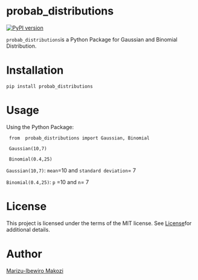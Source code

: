 # probab_distributions
[![PyPI version](https://badge.fury.io/py/probab-distributions.svg)](https://badge.fury.io/py/probab-distributions)


`probab_distributions`is a Python Package for Gaussian and Binomial Distribution.

# Installation

``` pip install probab_distributions ```


# Usage
Using the Python Package:

``` from  probab_distributions import Gaussian, Binomial```

``` Gaussian(10,7)```

``` Binomial(0.4,25)```

`Gaussian(10,7)`:  `mean`=10 and `standard deviation`= 7

`Binomial(0.4,25)`:  `p` =10 and `n`= 7


# License
This project is licensed under the terms of the MIT license. See [License](https://github.com/makozi/probab_distributions/blob/master/LICENSE)for additional details.


# Author
[Marizu-Ibewiro Makozi](https://twitter.com/marizu_makozi)

